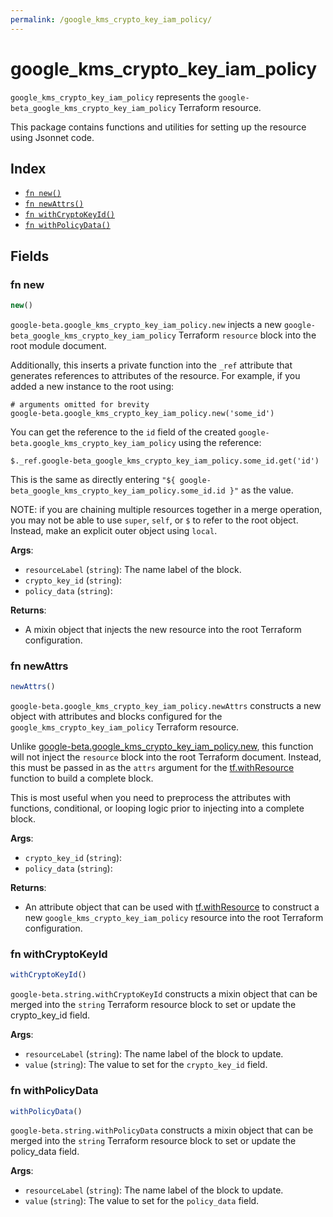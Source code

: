 ```yaml
---
permalink: /google_kms_crypto_key_iam_policy/
---
```


# google_kms_crypto_key_iam_policy

`google_kms_crypto_key_iam_policy` represents the `google-beta_google_kms_crypto_key_iam_policy` Terraform resource.



This package contains functions and utilities for setting up the resource using Jsonnet code.


## Index

* [`fn new()`](#fn-new)
* [`fn newAttrs()`](#fn-newattrs)
* [`fn withCryptoKeyId()`](#fn-withcryptokeyid)
* [`fn withPolicyData()`](#fn-withpolicydata)

## Fields

### fn new

```ts
new()
```


`google-beta.google_kms_crypto_key_iam_policy.new` injects a new `google-beta_google_kms_crypto_key_iam_policy` Terraform `resource`
block into the root module document.

Additionally, this inserts a private function into the `_ref` attribute that generates references to attributes of the
resource. For example, if you added a new instance to the root using:

    # arguments omitted for brevity
    google-beta.google_kms_crypto_key_iam_policy.new('some_id')

You can get the reference to the `id` field of the created `google-beta.google_kms_crypto_key_iam_policy` using the reference:

    $._ref.google-beta_google_kms_crypto_key_iam_policy.some_id.get('id')

This is the same as directly entering `"${ google-beta_google_kms_crypto_key_iam_policy.some_id.id }"` as the value.

NOTE: if you are chaining multiple resources together in a merge operation, you may not be able to use `super`, `self`,
or `$` to refer to the root object. Instead, make an explicit outer object using `local`.

**Args**:
  - `resourceLabel` (`string`): The name label of the block.
  - `crypto_key_id` (`string`): 
  - `policy_data` (`string`): 

**Returns**:
- A mixin object that injects the new resource into the root Terraform configuration.


### fn newAttrs

```ts
newAttrs()
```


`google-beta.google_kms_crypto_key_iam_policy.newAttrs` constructs a new object with attributes and blocks configured for the `google_kms_crypto_key_iam_policy`
Terraform resource.

Unlike [google-beta.google_kms_crypto_key_iam_policy.new](#fn-googlekmscryptokeyiampolicynew), this function will not inject the `resource`
block into the root Terraform document. Instead, this must be passed in as the `attrs` argument for the
[tf.withResource](https://github.com/tf-libsonnet/core/tree/main/docs#fn-withresource) function to build a complete block.

This is most useful when you need to preprocess the attributes with functions, conditional, or looping logic prior to
injecting into a complete block.

**Args**:
  - `crypto_key_id` (`string`): 
  - `policy_data` (`string`): 

**Returns**:
  - An attribute object that can be used with [tf.withResource](https://github.com/tf-libsonnet/core/tree/main/docs#fn-withresource) to construct a new `google_kms_crypto_key_iam_policy` resource into the root Terraform configuration.


### fn withCryptoKeyId

```ts
withCryptoKeyId()
```

`google-beta.string.withCryptoKeyId` constructs a mixin object that can be merged into the `string`
Terraform resource block to set or update the crypto_key_id field.



**Args**:
  - `resourceLabel` (`string`): The name label of the block to update.
  - `value` (`string`): The value to set for the `crypto_key_id` field.


### fn withPolicyData

```ts
withPolicyData()
```

`google-beta.string.withPolicyData` constructs a mixin object that can be merged into the `string`
Terraform resource block to set or update the policy_data field.



**Args**:
  - `resourceLabel` (`string`): The name label of the block to update.
  - `value` (`string`): The value to set for the `policy_data` field.
